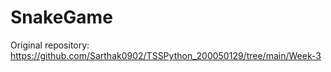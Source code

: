 # SnakeGame
Original repository: https://github.com/Sarthak0902/TSSPython_200050129/tree/main/Week-3
